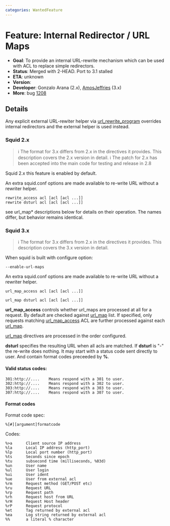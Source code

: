 ```yaml
---
categories: WantedFeature
---
```

# Feature: Internal Redirector / URL Maps

- **Goal**: To provide an internal URL-rewrite mechanism which can be
    used with ACL to replace simple redirectors.
- **Status**: Merged with 2-HEAD. Port to 3.1 stalled
- **ETA**: unknown
- **Version**:
- **Developer**: Gonzalo Arana (2.x),
    [AmosJeffries](/AmosJeffries)
    (3.x)
- **More**: bug
    [1208](https://bugs.squid-cache.org/show_bug.cgi?id=1208)

## Details

Any explicit external URL-rewiter helper via
[url_rewrite_program](http://www.squid-cache.org/Doc/config/url_rewrite_program)
overrides internal redirectors and the external helper is used instead.

### Squid 2.x

> :information_source:
    The format for 3.x differs from 2.x in the directives it provides.
    This description covers the 2.x version in detail.
> :information_source:
    The patch for 2.x has been accepted into the main code
    for testing and release in 2.8

Squid 2.x this feature is enabled by default.

An extra squid.conf options are made available to re-write URL without a
rewriter helper.

    rewrite_access acl [acl [acl ...]]
    rewrite dsturl acl [acl [acl ...]]

see url_map\* descriptions below for details on their operation. The
names differ, but behavior remains identical.

### Squid 3.x

> :information_source:
    The format for 3.x differs from 2.x in the directives it provides.
    This description covers the 3.x version in detail.

When squid is built with configure option:

    --enable-url-maps

An extra squid.conf options are made available to re-write URL without a
rewriter helper.

    url_map_access acl [acl [acl ...]]
    
    url_map dsturl acl [acl [acl ...]]

**url_map_access** controls whether url_maps are processed at all for
a request. By default are checked against
[url_map](http://www.squid-cache.org/Doc/config/url_map) list. If
specified, only requests matching
[url_map_access](http://www.squid-cache.org/Doc/config/url_map_access)
ACL are further processed against each
[url_map](http://www.squid-cache.org/Doc/config/url_map).

[url_map](http://www.squid-cache.org/Doc/config/url_map) directives
are processed in the order configured.

**dsturl** specifies the resulting URL when all acls are matched. If
**dsturl** is "-" the re-write does nothing. It may start with a status
code sent directly to user. And contain format codes preceeded by **%**.

#### Valid status codes:

    301:http://....    Means respond with a 301 to user.
    302:http://....    Means respond with a 302 to user.
    303:http://....    Means respond with a 303 to user.
    307:http://....    Means respond with a 307 to user.

#### Format codes

Format code spec:

    %[#][argument]formatcode

Codes:

    %>a      Client source IP address
    %la      Local IP address (http_port)
    %lp      Local port number (http_port)
    %ts      Seconds since epoch
    %tu      subsecond time (milliseconds, %03d)
    %un      User name
    %ul      User login
    %ui      User ident
    %ue      User from external acl
    %rm      Request method (GET/POST etc)
    %ru      Request URL
    %rp      Request path
    %rh      Request host from URL
    %rH      Request Host header
    %rP      Request protocol
    %et      Tag returned by external acl
    %ea      Log string returned by external acl
    %%       a literal % character
